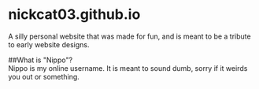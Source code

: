 # nickcat03.github.io
A silly personal website that was made for fun, and is meant to be a tribute to early website designs.

##What is "Nippo"?  
Nippo is my online username. It is meant to sound dumb, sorry if it weirds you out or something.
